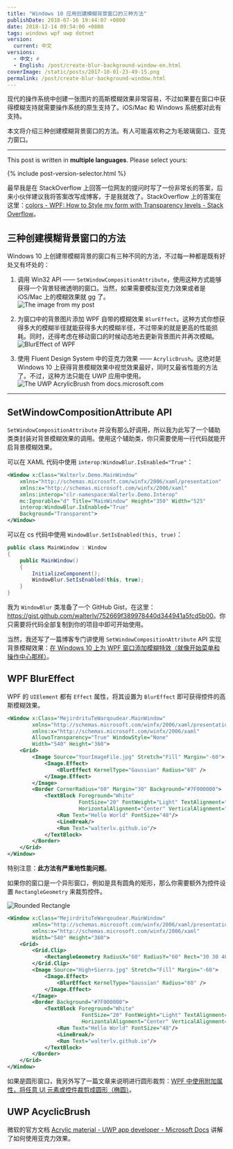 ```yaml
---
title: "Windows 10 应用创建模糊背景窗口的三种方法"
publishDate: 2018-07-16 19:44:07 +0800
date: 2018-12-14 09:54:00 +0800
tags: windows wpf uwp dotnet
version:
  current: 中文
versions:
  - 中文: #
  - English: /post/create-blur-background-window-en.html
coverImage: /static/posts/2017-10-01-23-49-15.png
permalink: /post/create-blur-background-window.html
---
```


现代的操作系统中创建一张图片的高斯模糊效果非常容易，不过如果要在窗口中获得模糊支持就需要操作系统的原生支持了。iOS/Mac 和 Windows 系统都对此有支持。

本文将介绍三种创建模糊背景窗口的方法。有人可能喜欢称之为毛玻璃窗口、亚克力窗口。

---

This post is written in **multiple languages**. Please select yours:

{% include post-version-selector.html %}

最早我是在 StackOverflow 上回答一位网友的提问时写了一份非常长的答案，后来小伙伴建议我将答案改写成博客，于是我就改了。StackOverflow 上的答案在这里：[colors - WPF: How to Style my form with Transparency levels - Stack Overflow](https://stackoverflow.com/a/51257595/6233938)。

<div id="toc"></div>

## 三种创建模糊背景窗口的方法

Windows 10 上创建带模糊背景的窗口有三种不同的方法，不过每一种都是既有好处又有坏处的：

1. 调用 Win32 API —— `SetWindowCompositionAttribute`，使用这种方式能够获得一个背景轻微透明的窗口。当然，如果需要模拟亚克力效果或者是 iOS/Mac 上的模糊效果就 gg 了。  
![The image from my post](/static/posts/2017-10-01-23-49-15.png)

1. 为窗口中的背景图片添加 WPF 自带的模糊效果 `BlurEffect`。这种方式你想获得多大的模糊半径就能获得多大的模糊半径，不过带来的就是更高的性能损耗。同时，还得考虑在移动窗口的时候动态地去更新背景图片并再次模糊。  
![BlurEffect of WPF](/static/posts/2018-07-16-19-08-19.png)

1. 使用 Fluent Design System 中的亚克力效果 —— `AcrylicBrush`。这绝对是 Windows 10 上获得背景模糊效果中视觉效果最好，同时又最省性能的方法了。不过，这种方法只能在 UWP 应用中使用。  
![The UWP AcrylicBrush from docs.microsoft.com](/static/posts/2018-07-16-19-09-22.png)

---

## SetWindowCompositionAttribute API

`SetWindowCompositionAttribute` 并没有那么好调用，所以我为此写了一个辅助类类封装对背景模糊效果的调用。使用这个辅助类，你只需要使用一行代码就能开启背景模糊效果。

可以在 XAML 代码中使用 `interop:WindowBlur.IsEnabled="True"`：

```xml
<Window x:Class="Walterlv.Demo.MainWindow"
    xmlns="http://schemas.microsoft.com/winfx/2006/xaml/presentation"
    xmlns:x="http://schemas.microsoft.com/winfx/2006/xaml"
    xmlns:interop="clr-namespace:Walterlv.Demo.Interop"
    mc:Ignorable="d" Title="MainWindow" Height="350" Width="525"
    interop:WindowBlur.IsEnabled="True"
    Background="Transparent">
</Window>
```

可以在 cs 代码中使用 `WindowBlur.SetIsEnabled(this, true)`：

```csharp
public class MainWindow : Window
{
    public MainWindow()
    {
        InitializeComponent();
        WindowBlur.SetIsEnabled(this, true);
    }
}
```

我为 `WindowBlur` 类准备了一个 GitHub Gist，在这里：<https://gist.github.com/walterlv/752669f389978440d344941a5fcd5b00>。你只需要将代码全部复制到你的项目中即可开始使用。

当然，我还写了一篇博客专门讲使用 `SetWindowCompositionAttribute` API 实现背景模糊效果：[在 Windows 10 上为 WPF 窗口添加模糊特效（就像开始菜单和操作中心那样）](/post/win10/2017/10/02/wpf-transparent-blur-in-windows-10.html)。

## WPF BlurEffect

WPF 的 `UIElement` 都有 `Effect` 属性，将其设置为 `BlurEffect` 即可获得控件的高斯模糊效果。

```xml
<Window x:Class="MejirdrituTeWarqoudear.MainWindow"
        xmlns="http://schemas.microsoft.com/winfx/2006/xaml/presentation"
        xmlns:x="http://schemas.microsoft.com/winfx/2006/xaml"
        AllowsTransparency="True" WindowStyle="None"
        Width="540" Height="360">
    <Grid>
        <Image Source="YourImageFile.jpg" Stretch="Fill" Margin="-60">
            <Image.Effect>
                <BlurEffect KernelType="Gaussian" Radius="60" />
            </Image.Effect>
        </Image>
        <Border CornerRadius="60" Margin="30" Background="#7F000000">
            <TextBlock Foreground="White"
                       FontSize="20" FontWeight="Light" TextAlignment="Center"
                       HorizontalAlignment="Center" VerticalAlignment="Center">
                <Run Text="Hello World" FontSize="48"/>
                <LineBreak/>
                <Run Text="walterlv.github.io"/>
            </TextBlock>
        </Border>
    </Grid>
</Window>
```

特别注意：**此方法有严重地性能问题**。

如果你的窗口是一个异形窗口，例如是具有圆角的矩形，那么你需要额外为控件设置 `RectangleGeometry` 来裁剪控件。

![Rounded Rectangle](/static/posts/2018-07-16-19-09-43.png)

```xml
<Window x:Class="MejirdrituTeWarqoudear.MainWindow"
        xmlns="http://schemas.microsoft.com/winfx/2006/xaml/presentation"
        xmlns:x="http://schemas.microsoft.com/winfx/2006/xaml"
        Width="540" Height="360">
    <Grid>
        <Grid.Clip>
            <RectangleGeometry RadiusX="60" RadiusY="60" Rect="30 30 480 300" />
        </Grid.Clip>
        <Image Source="High+Sierra.jpg" Stretch="Fill" Margin="-60">
            <Image.Effect>
                <BlurEffect KernelType="Gaussian" Radius="60" />
            </Image.Effect>
        </Image>
        <Border Background="#7F000000">
            <TextBlock Foreground="White"
                        FontSize="20" FontWeight="Light" TextAlignment="Center"
                        HorizontalAlignment="Center" VerticalAlignment="Center">
                <Run Text="Hello World" FontSize="48"/>
                <LineBreak/>
                <Run Text="walterlv.github.io"/>
            </TextBlock>
        </Border>
    </Grid>
</Window>
```

如果是圆形窗口，我另外写了一篇文章来说明进行圆形裁剪：[WPF 中使用附加属性，将任意 UI 元素或控件裁剪成圆形（椭圆）](/post/clip-wpf-uielement-to-ellipse)。

## UWP AcyclicBrush

微软的官方文档 [Acrylic material - UWP app developer - Microsoft Docs](https://docs.microsoft.com/en-us/windows/uwp/design/style/acrylic?wt.mc_id=MVP) 讲解了如何使用亚克力效果。


